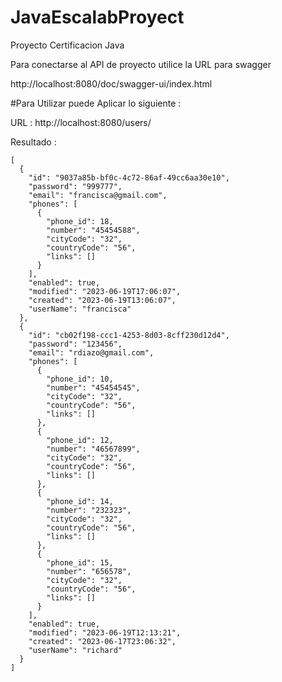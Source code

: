 # JavaEscalabProyect
Proyecto Certificacion Java 

Para conectarse al API de proyecto utilice la URL para swagger 

http://localhost:8080/doc/swagger-ui/index.html

#Para Utilizar puede Aplicar lo siguiente :

URL : http://localhost:8080/users/ 

Resultado :

```
[
  {
    "id": "9037a85b-bf0c-4c72-86af-49cc6aa30e10",
    "password": "999777",
    "email": "francisca@gmail.com",
    "phones": [
      {
        "phone_id": 18,
        "number": "45454588",
        "cityCode": "32",
        "countryCode": "56",
        "links": []
      }
    ],
    "enabled": true,
    "modified": "2023-06-19T17:06:07",
    "created": "2023-06-19T13:06:07",
    "userName": "francisca"
  },
  {
    "id": "cb02f198-ccc1-4253-8d03-8cff230d12d4",
    "password": "123456",
    "email": "rdiazo@gmail.com",
    "phones": [
      {
        "phone_id": 10,
        "number": "45454545",
        "cityCode": "32",
        "countryCode": "56",
        "links": []
      },
      {
        "phone_id": 12,
        "number": "46567899",
        "cityCode": "32",
        "countryCode": "56",
        "links": []
      },
      {
        "phone_id": 14,
        "number": "232323",
        "cityCode": "32",
        "countryCode": "56",
        "links": []
      },
      {
        "phone_id": 15,
        "number": "656578",
        "cityCode": "32",
        "countryCode": "56",
        "links": []
      }
    ],
    "enabled": true,
    "modified": "2023-06-19T12:13:21",
    "created": "2023-06-17T23:06:32",
    "userName": "richard"
  }
]
```

